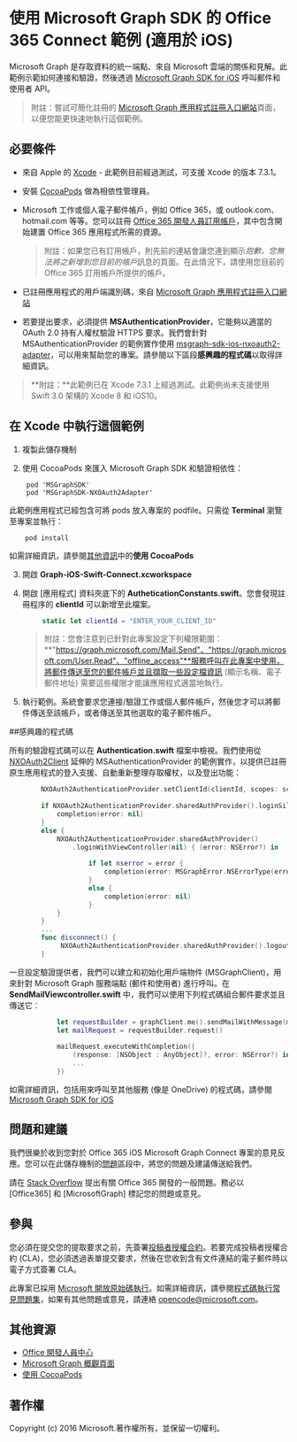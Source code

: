 # <a name="office-365-connect-sample-for-ios-using-the-microsoft-graph-sdk"></a>使用 Microsoft Graph SDK 的 Office 365 Connect 範例 (適用於 iOS)

Microsoft Graph 是存取資料的統一端點、來自 Microsoft 雲端的關係和見解。此範例示範如何連接和驗證，然後透過 [Microsoft Graph SDK for iOS](https://github.com/microsoftgraph/msgraph-sdk-ios) 呼叫郵件和使用者 API。

> 附註：嘗試可簡化註冊的 [Microsoft Graph 應用程式註冊入口網站](https://graph.microsoft.io/en-us/app-registration)頁面，以便您能更快速地執行這個範例。
 
## <a name="prerequisites"></a>必要條件
* 來自 Apple 的 [Xcode](https://developer.apple.com/xcode/downloads/) - 此範例目前經過測試，可支援 Xcode 的版本 7.3.1。
* 安裝 [CocoaPods](https://guides.cocoapods.org/using/using-cocoapods.html) 做為相依性管理員。
* Microsoft 工作或個人電子郵件帳戶，例如 Office 365，或 outlook.com、hotmail.com 等等。您可以註冊 [Office 365 開發人員訂用帳戶](https://aka.ms/devprogramsignup)，其中包含開始建置 Office 365 應用程式所需的資源。

     > 附註：如果您已有訂用帳戶，則先前的連結會讓您連到顯示*抱歉，您無法將之新增到您目前的帳戶*訊息的頁面。在此情況下，請使用您目前的 Office 365 訂用帳戶所提供的帳戶。    
* 已註冊應用程式的用戶端識別碼，來自 [Microsoft Graph 應用程式註冊入口網站](https://graph.microsoft.io/en-us/app-registration)
* 若要提出要求，必須提供 **MSAuthenticationProvider**，它能夠以適當的 OAuth 2.0 持有人權杖驗證 HTTPS 要求。我們會針對 MSAuthenticationProvider 的範例實作使用 [msgraph-sdk-ios-nxoauth2-adapter](https://github.com/microsoftgraph/msgraph-sdk-ios-nxoauth2-adapter)，可以用來幫助您的專案。請參閱以下區段**感興趣的程式碼**以取得詳細資訊。

>**附註：**此範例已在 Xcode 7.3.1 上經過測試。此範例尚未支援使用 Swift 3.0 架構的 Xcode 8 和 iOS10。
       
## <a name="running-this-sample-in-xcode"></a>在 Xcode 中執行這個範例

1. 複製此儲存機制
2. 使用 CocoaPods 來匯入 Microsoft Graph SDK 和驗證相依性：
        
        pod 'MSGraphSDK'
        pod 'MSGraphSDK-NXOAuth2Adapter'


 此範例應用程式已經包含可將 pods 放入專案的 podfile。只需從 **Terminal** 瀏覽至專案並執行： 
        
        pod install
        
   如需詳細資訊，請參閱[其他資訊](#AdditionalResources)中的**使用 CocoaPods**
  
3. 開啟 **Graph-iOS-Swift-Connect.xcworkspace**
4. 開啟 [應用程式] 資料夾底下的 **AutheticationConstants.swift**。您會發現註冊程序的 **clientId** 可以新增至此檔案。

   ```swift
        static let clientId = "ENTER_YOUR_CLIENT_ID"
   ```    
    > 附註：您會注意到已針對此專案設定下列權限範圍：**"https://graph.microsoft.com/Mail.Send"、"https://graph.microsoft.com/User.Read"、"offline_access"**服務呼叫在此專案中使用，將郵件傳送至您的郵件帳戶並且擷取一些設定檔資訊 (顯示名稱、電子郵件地址) 需要這些權限才能讓應用程式適當地執行。


5. 執行範例。系統會要求您連接/驗證工作或個人郵件帳戶，然後您才可以將郵件傳送至該帳戶，或者傳送至其他選取的電子郵件帳戶。


##<a name="code-of-interest"></a>感興趣的程式碼

所有的驗證程式碼可以在 **Authentication.swift** 檔案中檢視。我們使用從 [NXOAuth2Client](https://github.com/nxtbgthng/OAuth2Client) 延伸的 MSAuthenticationProvider 的範例實作，以提供已註冊原生應用程式的登入支援、自動重新整理存取權杖，以及登出功能：
```swift
        NXOAuth2AuthenticationProvider.setClientId(clientId, scopes: scopes)
        
        if NXOAuth2AuthenticationProvider.sharedAuthProvider().loginSilent() == true {
            completion(error: nil)
        }
        else {
            NXOAuth2AuthenticationProvider.sharedAuthProvider()
                .loginWithViewController(nil) { (error: NSError?) in
                    
                    if let nserror = error {
                        completion(error: MSGraphError.NSErrorType(error: nserror))
                    }
                    else {
                        completion(error: nil)
                    }
            }
        }
        ...
        func disconnect() {
             NXOAuth2AuthenticationProvider.sharedAuthProvider().logout()
        }

```


一旦設定驗證提供者，我們可以建立和初始化用戶端物件 (MSGraphClient)，用來針對 Microsoft Graph 服務端點 (郵件和使用者) 進行呼叫。在 **SendMailViewcontroller.swift** 中，我們可以使用下列程式碼組合郵件要求並且傳送它︰

```swift
            let requestBuilder = graphClient.me().sendMailWithMessage(message, saveToSentItems: false)
            let mailRequest = requestBuilder.request()
            
            mailRequest.executeWithCompletion({
                (response: [NSObject : AnyObject]?, error: NSError?) in
                ...
            })

```

如需詳細資訊，包括用來呼叫至其他服務 (像是 OneDrive) 的程式碼，請參閱 [Microsoft Graph SDK for iOS](https://github.com/microsoftgraph/msgraph-sdk-ios)

## <a name="questions-and-comments"></a>問題和建議

我們很樂於收到您對於 Office 365 iOS Microsoft Graph Connect 專案的意見反應。您可以在此儲存機制的[問題]()區段中，將您的問題及建議傳送給我們。

請在 [Stack Overflow](http://stackoverflow.com/questions/tagged/Office365+API) 提出有關 Office 365 開發的一般問題。務必以 [Office365] 和 [MicrosoftGraph] 標記您的問題或意見。

## <a name="contributing"></a>參與
您必須在提交您的提取要求之前，先簽署[投稿者授權合約](https://cla.microsoft.com/)。若要完成投稿者授權合約 (CLA)，您必須透過表單提交要求，然後在您收到含有文件連結的電子郵件時以電子方式簽署 CLA。 

此專案已採用 [Microsoft 開放原始碼執行](https://opensource.microsoft.com/codeofconduct/)。如需詳細資訊，請參閱[程式碼執行常見問題集](https://opensource.microsoft.com/codeofconduct/faq/)，如果有其他問題或意見，請連絡 [opencode@microsoft.com](mailto:opencode@microsoft.com)。

## <a name="additional-resources"></a>其他資源

* [Office 開發人員中心](http://dev.office.com/)
* [Microsoft Graph 概觀頁面](https://graph.microsoft.io)
* [使用 CocoaPods](https://guides.cocoapods.org/using/using-cocoapods.html)

## <a name="copyright"></a>著作權
Copyright (c) 2016 Microsoft.著作權所有，並保留一切權利。

